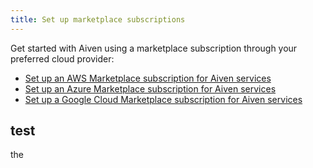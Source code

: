 ```yaml
---
title: Set up marketplace subscriptions
---
```


Get started with Aiven using a marketplace subscription through your
preferred cloud provider:

-   [Set up an AWS Marketplace subscription for Aiven services](/docs/platform/howto/billing-aws-marketplace-subscription)
-   [Set up an Azure Marketplace subscription for Aiven services](/docs/platform/howto/billing-azure-marketplace-subscription)
-   [Set up a Google Cloud Marketplace subscription for Aiven services](/docs/platform/howto/billing-google-cloud-platform-marketplace-subscription)

## test

the
